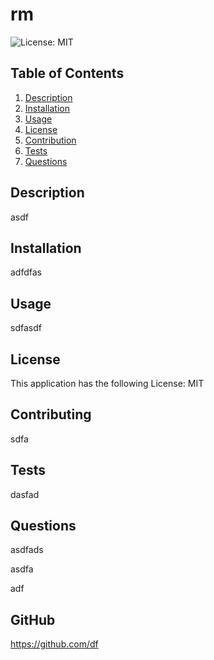 # rm
  ![License: MIT](https://img.shields.io/badge/License-MIT-yellow.svg)
  ## Table of Contents
  1. [Description](#description)
  2. [Installation](#installation)
  3. [Usage](#usage)
  4. [License](#license)
  5. [Contribution](#contribution)
  6. [Tests](#tests)
  8. [Questions](#questions)

  ## Description
  asdf

  ## Installation
  adfdfas

  ## Usage
  sdfasdf

  ## License
  This application has the following License: MIT

  ## Contributing
  sdfa
  
  ## Tests
  dasfad

  ## Questions
  asdfads

  asdfa
  
  adf
  
  ## GitHub
  https://github.com/df
  